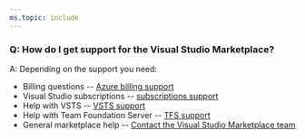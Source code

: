 ```yaml
---
ms.topic: include
---
```


### Q: How do I get support for the Visual Studio Marketplace?

A: Depending on the support you need:

* Billing questions -- [Azure billing support](https://portal.azure.com/#blade/Microsoft_Azure_Support/HelpAndSupportBlade)
* Visual Studio subscriptions -- [subscriptions support](https://visualstudio.microsoft.com/subscriptions/support)
* Help with VSTS -- [VSTS support](https://visualstudio.microsoft.com/team-services/support-visual-studio-team-services)
* Help with Team Foundation Server -- [TFS support](https://visualstudio.microsoft.com/team-services/tfs_support)
* General marketplace help -- [Contact the Visual Studio Marketplace team](mailto:vsmarketplace@microsoft.com)
